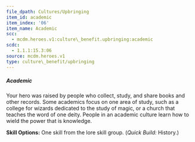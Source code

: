 ```yaml
---
file_dpath: Cultures/Upbringing
item_id: academic
item_index: '06'
item_name: Academic
scc:
  - mcdm.heroes.v1:culture\_benefit.upbringing:academic
scdc:
  - 1.1.1:15.3:06
source: mcdm.heroes.v1
type: culture\_benefit/upbringing
---
```


##### Academic

Your hero was raised by people who collect, study, and share books and other records. Some academics focus on one area of study, such as a college for wizards dedicated to the study of magic, or a church that teaches the word of one deity. People in an academic culture learn how to wield the power that is knowledge.

**Skill Options:** One skill from the lore skill group. (*Quick Build:* History.)
